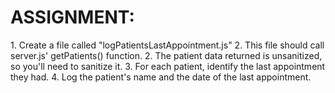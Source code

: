 <h1>ASSIGNMENT:</h1>
1. Create a file called "logPatientsLastAppointment.js" 
2. This file should call server.js' getPatients() function.
2. The patient data returned is unsanitized, so you'll need to sanitize it.
3. For each patient, identify the last appointment they had.
4. Log the patient's name and the date of the last appointment.  




